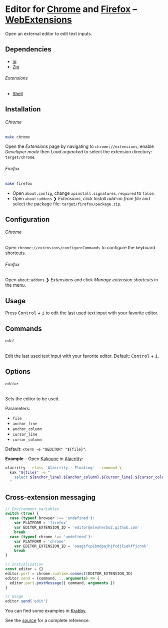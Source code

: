 # Editor for [Chrome] and [Firefox] – [WebExtensions]

[Chrome]: https://google.com/chrome/
[Firefox]: https://mozilla.org/firefox/
[WebExtensions]: https://developer.mozilla.org/en-US/docs/Mozilla/Add-ons/WebExtensions

<img src="https://github.com/FortAwesome/Font-Awesome/raw/master/svgs/solid/edit.svg" height="16" align="right">

Open an external editor to edit text inputs.

## Dependencies

- [jq]
- [Zip]

[jq]: https://stedolan.github.io/jq/
[Zip]: http://infozip.sourceforge.net/Zip.html

###### Extensions

- [Shell]

[Shell]: https://github.com/alexherbo2/webextension-shell

## Installation

###### Chrome

``` sh
make chrome
```

Open the _Extensions_ page by navigating to `chrome://extensions`, enable _Developer mode_ then _Load unpacked_ to select the extension directory: `target/chrome`.

###### Firefox

``` sh
make firefox
```

- Open `about:config`, change `xpinstall.signatures.required` to `false`.
- Open `about:addons` ❯ _Extensions_, click _Install add-on from file_ and select the package file: `target/firefox/package.zip`.

## Configuration

###### Chrome

Open `chrome://extensions/configureCommands` to configure the keyboard shortcuts.

###### Firefox

Open `about:addons` ❯ _Extensions_ and click _Manage extension shortcuts_ in the menu.

## Usage

Press <kbd>Control</kbd> + <kbd>i</kbd> to edit the last used text input with your favorite editor.

## Commands

###### `edit`

Edit the last used text input with your favorite editor.
Default: <kbd>Control</kbd> + <kbd>i</kbd>.

## Options

###### `editor`

Sets the editor to be used.

Parameters:

- `file`
- `anchor_line`
- `anchor_column`
- `cursor_line`
- `cursor_column`

Default: `xterm -e "$EDITOR" "${file}"`.

**Example** – Open [Kakoune] in [Alacritty]:

``` sh
alacritty --class 'Alacritty · Floating' --command \
  kak "${file}" -e "
    select ${anchor_line}.${anchor_column},${cursor_line}.${cursor_column}
  "
```

[Kakoune]: https://kakoune.org
[Alacritty]: https://github.com/alacritty/alacritty

## Cross-extension messaging

``` javascript
// Environment variables
switch (true) {
  case (typeof browser !== 'undefined'):
    var PLATFORM = 'firefox'
    var EDITOR_EXTENSION_ID = 'editor@alexherbo2.github.com'
    break
  case (typeof chrome !== 'undefined'):
    var PLATFORM = 'chrome'
    var EDITOR_EXTENSION_ID = 'oaagifcpibmdpajhjfcdjliekffjcnnk'
    break
}

// Initialization
const editor = {}
editor.port = chrome.runtime.connect(EDITOR_EXTENSION_ID)
editor.send = (command, ...arguments) => {
  editor.port.postMessage({ command, arguments })
}

// Usage
editor.send('edit')
```

You can find some examples in [Krabby].

[Krabby]: https://krabby.netlify.app

See the [source](src) for a complete reference.
